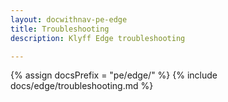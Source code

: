 ```yaml
---
layout: docwithnav-pe-edge
title: Troubleshooting
description: Klyff Edge troubleshooting

---
```


{% assign docsPrefix = "pe/edge/" %}
{% include docs/edge/troubleshooting.md %}

